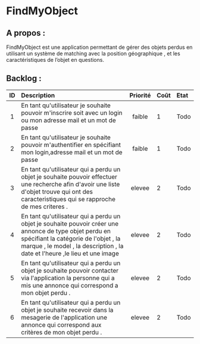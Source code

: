 FindMyObject
=========

A propos :
----------

FindMyObject est une application permettant de gérer des  objets perdus en utilisant un système de matching avec la position géographique , et les caractéristiques de l’objet en questions.

Backlog :
---------


|ID |Description|Priorité|Coût|Etat|
|:-:|:----------|:------:|:---|:---|
|1|En tant qu'utilisateur je souhaite pouvoir m'inscrire soit avec un login ou mon adresse mail et un mot de passe  |faible| 1 | Todo|
|2|En tant qu'utilisateur je souhaite pouvoir m'authentifier en spécifiant mon login,adresse mail et un  mot de passe|faible| 1 | Todo|
|3|En tant qu'utilisateur qui a perdu un objet je souhaite pouvoir effectuer une recherche afin d'avoir une liste d'objet trouve qui ont des caracteristiques qui se rapproche de mes criteres . |elevee| 2 | Todo|
|4|En tant qu'utilisateur qui a perdu un objet je souhaite pouvoir créer une annonce de type objet perdu en spécifiant la catégorie de l'objet , la marque , le model , la description , la date et l'heure ,le lieu et une image |elevee| 2 | Todo|
|5|En tant qu'utilisateur qui a perdu un objet je souhaite pouvoir contacter via l'application la personne qui a mis une annonce qui correspond a mon objet perdu . |elevee| 2 | Todo|
|6|En tant qu'utilisateur qui a perdu un objet je souhaite recevoir dans la mesagerie de l'application une annonce qui correspond aux critères de mon objet perdu .|elevee| 2 | Todo|
